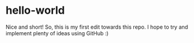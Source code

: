 # hello-world
Nice and short!
So, this is my first edit towards this repo.
I hope to try and implement plenty of ideas using GitHub :)
